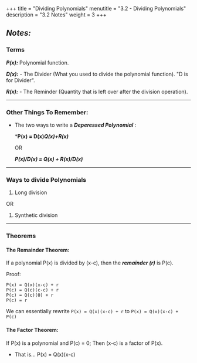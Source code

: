 +++
title = "Dividing Polynomials"
menutitle = "3.2 - Dividing Polynomials"
description = "3.2 Notes"
weight = 3
+++

## _Notes:_

### Terms

***P(x):*** Polynomial function.

***D(x):*** - The Divider (What you used to divide the polynomial function). "D is for Divider".

***R(x):*** - The Reminder (Quantity that is left over after the division operation).

---

### Other Things To Remember:

- The two ways to write a ***Deperessed Polynomial*** :

    ***P(x) = D(x)*Q(x)+R(x)***

    OR

    ***P(x)/D(x) = Q(x) + R(x)/D(x)***

---

### Ways to divide Polynomials

1. Long division

  OR

1. Synthetic division

---

### Theorems

#### The Remainder Theorem:
If a polynomial P(x) is divided by (x-c), then the ***remainder (r)*** is P(c).

Proof:
```
P(x) = Q(x)(x-c) + r
P(c) = Q(c)(c-c) + r
P(c) = Q(c)(0) + r
P(c) = r
```
We can essentially rewrite `P(x) = Q(x)(x-c) + r` to `P(x) = Q(x)(x-c) + P(c)`


#### The Factor Theorem:
If P(x) is a polynomial and P(c) = 0; Then (x-c) is a factor of P(x).
- That is... P(x) = Q(x)(x-c)
